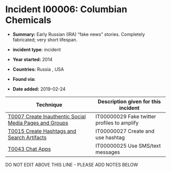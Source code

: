 # Incident I00006: Columbian Chemicals

* **Summary:** Early Russian (IRA) “fake news” stories. Completely fabricated; very short lifespan. 

* **incident type**: incident

* **Year started:** 2014

* **Countries:** Russia , USA

* **Found via:** 

* **Date added:** 2019-02-24
 

| Technique | Description given for this incident |
| --------- | ------------------------- |
| [T0007 Create Inauthentic Social Media Pages and Groups](../../generated_pages/techniques/T0007.md) | IT00000029 Fake twitter profiles to amplify |
| [T0015 Create Hashtags and Search Artifacts](../../generated_pages/techniques/T0015.md) | IT00000027 Create and use hashtag |
| [T0043 Chat Apps](../../generated_pages/techniques/T0043.md) | IT00000025 Use SMS/text messages |


DO NOT EDIT ABOVE THIS LINE - PLEASE ADD NOTES BELOW